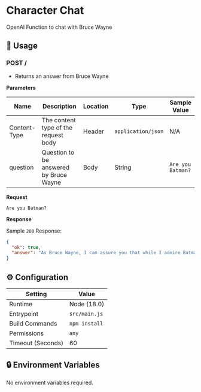 # Character Chat

OpenAI Function to chat with Bruce Wayne

## 🧰 Usage

### POST /

- Returns an answer from Bruce Wayne

**Parameters**

| Name         | Description                            | Location | Type               | Sample Value                  |
| ------------ | -------------------------------------- | -------- | ------------------ | ----------------------------- |
| Content-Type | The content type of the request body   | Header   | `application/json` | N/A                           |
| question     | Question to be answered by Bruce Wayne | Body     | String             | `Are you Batman?`             |

**Request**

```
Are you Batman?
```

**Response**

Sample `200` Response:

```json
{
  "ok": true,
  "answer": "As Bruce Wayne, I can assure you that while I admire Batman and his intentions, I am not him. I am just a businessman trying to help Gotham in my own way."
}
```

## ⚙️ Configuration

| Setting           | Value         |
| ----------------- | ------------- |
| Runtime           | Node (18.0)   |
| Entrypoint        | `src/main.js` |
| Build Commands    | `npm install` |
| Permissions       | `any`         |
| Timeout (Seconds) | 60            |

## 🔒 Environment Variables

No environment variables required.
